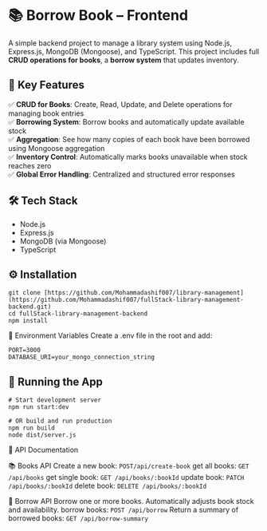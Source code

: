 # 📚 Borrow Book – Frontend
A simple backend project to manage a library system using Node.js, Express.js, MongoDB (Mongoose), and TypeScript. This project includes full **CRUD operations for books**, a **borrow system** that updates inventory.

## 🚀 Key Features
✅ **CRUD for Books**: Create, Read, Update, and Delete operations for managing book entries  
✅ **Borrowing System**: Borrow books and automatically update available stock  
✅ **Aggregation**: See how many copies of each book have been borrowed using Mongoose aggregation  
✅ **Inventory Control**: Automatically marks books unavailable when stock reaches zero  
✅ **Global Error Handling**: Centralized and structured error responses  



## 🛠 Tech Stack
- Node.js
- Express.js
- MongoDB (via Mongoose)
- TypeScript



## ⚙️ Installation

```
git clone [https://github.com/Mohammadashif007/library-management](https://github.com/Mohammadashif007/fullStack-library-management-backend.git)
cd fullStack-library-management-backend
npm install

```


🔐 Environment Variables
Create a .env file in the root and add:

```
PORT=3000
DATABASE_URI=your_mongo_connection_string
```


## 🧪 Running the App

```
# Start development server
npm run start:dev

# OR build and run production
npm run build
node dist/server.js
```

📘 API Documentation

📚 Books API
Create a new book: `POST/api/create-book`
get all books: `GET /api/books`
get single book: `GET /api/books/:bookId`
update book: `PATCH /api/books/:bookId`
delete book: `DELETE /api/books/:bookId`

📙 Borrow API
Borrow one or more books. Automatically adjusts book stock and availability.
borrow books: `POST /api/borrow`
Return a summary of borrowed books: `GET /api/borrow-summary `






